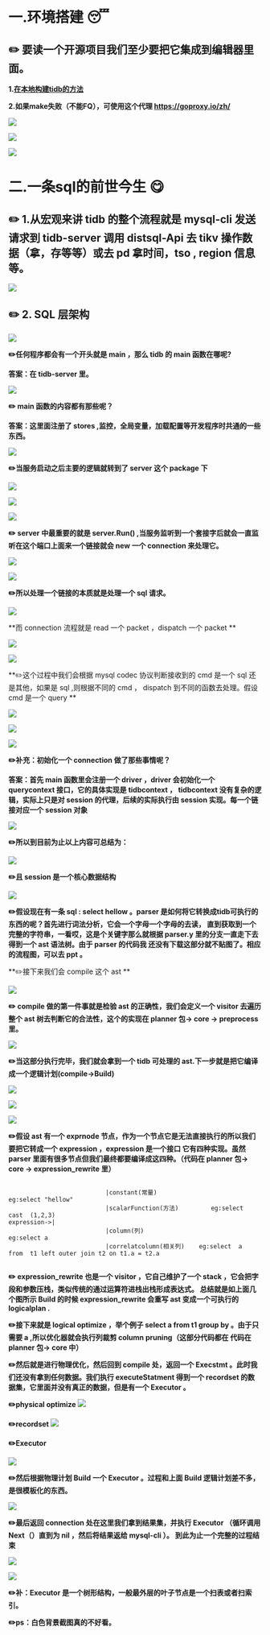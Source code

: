 # 一.环境搭建 :sleeping:
    
## :pencil2: 要读一个开源项目我们至少要把它集成到编辑器里面。
     
**1.[在本地构建tidb的方法 ](https://github.com/pingcap/tidb/blob/master/CONTRIBUTING.md)**
    
**2.如果make失败（不能FQ），可使用这个代理  https://goproxy.io/zh/**
    
![](tidb1-1.png)

![](tidb27.png)

![](tidb26.png)

# 二.一条sql的前世今生  :yum:

## :pencil2: 1.从宏观来讲 tidb 的整个流程就是 mysql-cli 发送请求到 tidb-server 调用 distsql-Api 去 tikv 操作数据（拿，存等等）或去 pd 拿时间，tso , region 信息等。
          
![](tidb-architecture.png)

## :pencil2: 2. SQL 层架构
    
![](tidb-sql-layer.png)

**:pencil2:任何程序都会有一个开头就是 main ，那么 tidb 的 main 函数在哪呢?**
    
**答案：在 tidb-server 里。**
    
![](tidb-main.png)
    
**:pencil2: main 函数的内容都有那些呢？**
    
**答案：这里面注册了 stores ,监控，全局变量，加载配置等开发程序时共通的一些东西。**
    
![](tidb1.png)

**:pencil2:当服务启动之后主要的逻辑就转到了 server 这个 package 下**
    
![](tidb2.png)   

![](tidb3.png)   

![](tidb-server.png)

**:pencil2: server 中最重要的就是 server.Run() ,当服务监听到一个套接字后就会一直监听在这个端口上面来一个链接就会 new 一个 connection 来处理它。**
    
![](tidb4.png)

![](tidb5.png)   

**:pencil2:所以处理一个链接的本质就是处理一个 sql 请求。**
    
![](tidb7.png)   

**而 connection 流程就是 read 一个 packet ，dispatch 一个 packet **
    
![](tidb8.png)

![](tidb9.png)   

**:pencil2:这个过程中我们会根据 mysql codec 协议判断接收到的 cmd 是一个 sql 还是其他，如果是 sql ,则根据不同的 cmd ，
 dispatch 到不同的函数去处理。假设 cmd 是一个 query **
    
![](tidb-cmd.png)   

![](tidb-cmd1.png)   

![](tidb15.png)   

**:pencil2:补充：初始化一个 connection 做了那些事情呢？**
    
**答案：首先 main 函数里会注册一个 driver ，driver 会初始化一个 querycontext 接口，它的具体实现是 tidbcontext ，
 tidbcontext 没有复杂的逻辑，实际上只是对 session 的代理，后续的实际执行由 session 实现。每一个链接对应一个
 session 对象**
    
![](tidbcontext.png)   

**:pencil2:所以到目前为止以上内容可总结为：**
    
![](tidb34.png) 

**:pencil2:且 session 是一个核心数据结构**
   
![](tidb-session.png) 
 
**:pencil2:假设现在有一条 sql : select  hellow 。parser 是如何将它转换成tidb可执行的东西的呢？首先进行词法分析，它会一个字母一个字母的去读，
直到获取到一个完整的字符串，一看哎，这是个关键字那么就根据 parser.y 里的分支一直走下去得到一个 ast 语法树。由于 parser 的代码我
还没有下载这部分就不贴图了。相应的流程图，可以去 ppt 。**
    
**:pencil2:接下来我们会 compile 这个 ast **
    
![](tidb21.png) 

**:pencil2: compile 做的第一件事就是检验 ast 的正确性，我们会定义一个 visitor 去遍历整个 ast 树去判断它的合法性，这个的实现在
 planner 包-> core -> preprocess 里。**
    
![](tidb22.png) 
    
**:pencil2:当这部分执行完毕，我们就会拿到一个 tidb 可处理的 ast.下一步就是把它编译成一个逻辑计划(compile->Build)**
    
![](tidb23.png) 

![](tidb24.png)

![](tidb25.png) 

**:pencil2:假设 ast 有一个 exprnode 节点，作为一个节点它是无法直接执行的所以我们要把它转成一个 expression ，expression 是一个接口
它有四种实现。虽然 parser 里面有很多节点但我们最终都要编译成这四种。（代码在 planner 包-> core -> expression_rewrite 里）**

```

                           |constant(常量)                     eg:select "hellow"
                           |scalarFunction(方法)         eg:select  cast  (1,2,3)
expression->|
                           |column(列)                             eg:select a
                           |correlatcolumn(相关列)    eg:select  a  from  t1 left outer join t2 on t1.a = t2.a 
                           
```

**:pencil2: expression_rewrite 也是一个 visitor ，它自己维护了一个 stack ，它会把字段和参数压栈，类似传统的通过运算符进栈出栈形成表达式。
总结就是如上面几个图所示 Build 的时候 expression_rewrite 会重写 ast 变成一个可执行的 logicalplan .**
    
**:pencil2:接下来就是 logical  optimize ，举个例子  select a from t1 group by 。由于只需要 a ,所以优化器就会执行列裁剪  column pruning（这部分代码都在
代码在 planner 包-> core 中）**
    
**:pencil2:然后就是进行物理优化，然后回到 compile 处，返回一个 Execstmt 。此时我们还没有拿到任何数据。我们执行 executeStatment 得到一个
 recordset 的数据集，它里面并没有真正的数据，但是有一个 Executor 。**
 
**:pencil2:physical optimize**
![](tidb28.png) 

**:pencil2:recordset**
![](tidb29.png) 

**:pencil2:Executor**

![](tidb30.png) 
   
**:pencil2:然后根据物理计划 Build 一个 Executor 。过程和上面 Build 逻辑计划差不多，是很模板化的东西。**
     
![](tidb31.png) 
    
**:pencil2:最后返回 connection 处在这里我们拿到结果集，并执行 Executor （循环调用 Next（）直到为 nil ，然后将结果返给 mysql-cli ）。
到此为止一个完整的过程结束**
    
![](tidb32.png) 

![](tidb33.png) 

**:pencil2:补：Executor 是一个树形结构，一般最外层的叶子节点是一个扫表或者扫索引。**

**:pencil2:ps：白色背景截图真的不好看。**



    
                               


    
    
    

